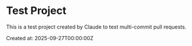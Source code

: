 # Test Project

This is a test project created by Claude to test multi-commit pull requests.

Created at: 2025-09-27T00:00:00Z